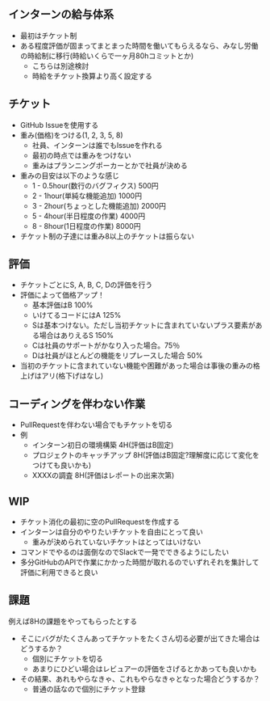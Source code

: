 ## インターンの給与体系
- 最初はチケット制
- ある程度評価が固まってまとまった時間を働いてもらえるなら、みなし労働の時給制に移行(時給いくらで一ヶ月80hコミットとか) 
  - こちらは別途検討
  - 時給をチケット換算より高く設定する

## チケット
- GitHub Issueを使用する
- 重み(価格)をつける(1, 2, 3, 5, 8)
  - 社員、インターンは誰でもIssueを作れる
  - 最初の時点では重みをつけない
  - 重みはプランニングポーカーとかで社員が決める
- 重みの目安は以下のような感じ
  - 1 - 0.5hour(数行のバグフィクス) 500円 
  - 2 - 1hour(単純な機能追加) 1000円
  - 3 - 2hour(ちょっとした機能追加) 2000円
  - 5 - 4hour(半日程度の作業) 4000円
  - 8 - 8hour(1日程度の作業) 8000円
- チケット制の子達には重み8以上のチケットは振らない

## 評価
- チケットごとにS, A, B, C, Dの評価を行う
- 評価によって価格アップ！
  - 基本評価はB 100%
  - いけてるコードにはA 125%
  - Sは基本つけない。ただし当初チケットに含まれていないプラス要素がある場合はありえるS 150%
  - Cは社員のサポートがかなり入った場合。75％
  - Dは社員がほとんどの機能をリプレースした場合 50%
- 当初のチケットに含まれていない機能や困難があった場合は事後の重みの格上げはアリ(格下げはなし)

## コーディングを伴わない作業
- PullRequestを伴わない場合でもチケットを切る
- 例
  - インターン初日の環境構築 4H(評価はB固定)
  - プロジェクトのキャッチアップ 8H(評価はB固定?理解度に応じて変化をつけても良いかも)
  - XXXXの調査 8H(評価はレポートの出来次第)

## WIP
- チケット消化の最初に空のPullRequestを作成する
- インターンは自分のやりたいチケットを自由にとって良い
  - 重みが決められていないチケットはとってはいけない
- コマンドでやるのは面倒なのでSlackで一発でできるようにしたい
- 多分GitHubのAPIで作業にかかった時間が取れるのでいずれそれを集計して評価に利用できると良い

## 課題
例えば8Hの課題をやってもらったとする

- そこにバグがたくさんあってチケットをたくさん切る必要が出てきた場合はどうするか？
  - 個別にチケットを切る
  - あまりにひどい場合はレビュアーの評価をさげるとかあっても良いかも
- その結果、あれもやらなきゃ、これもやらなきゃとなった場合どうするか？
  - 普通の話なので個別にチケット登録

